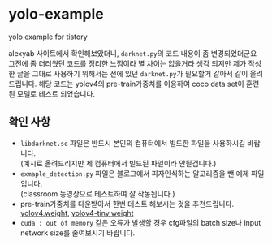 # yolo-example
yolo example for tistory

alexyab 사이트에서 확인해보았더니, `darknet.py`의 코드 내용이 좀 변경되었더군요
그전에 좀 더러웠던 코드를 정리한 느낌이라 별 차이는 없을거라 생각 되지만 제가 작성한 글을 그대로
사용하기 위해서는 전에 있던 `darknet.py`가 필요할거 같아서 같이 올려드립니다.
해당 코드는 yolov4의 pre-train가중치를 이용하여 coco data set이 훈련된 모델로 테스트 되었습니다.

## 확인 사항
+ `libdarknet.so` 파일은 반드시 본인의 컴퓨터에서 빌드한 파일을 사용하시길 바랍니다.    
(예시로 올려드리지만 제 컴퓨터에서 빌드된 파일이라 안될겁니다.)
+ `exmaple_detection.py` 파일은 블로그에서 피자인식하는 알고리즘을 뺀 예제 파일입니다.    
(classroom 동영상으로 테스트하여 잘 작동됩니다.)
+ pre-train가중치를 다운받아서 한번 테스트 해보시는 것을 추천드립니다.    
[yolov4.weight](https://drive.google.com/file/d/1cewMfusmPjYWbrnuJRuKhPMwRe_b9PaT/view), [yolov4-tiny.weight](https://github.com/AlexeyAB/darknet/releases/download/darknet_yolo_v4_pre/yolov4-tiny.weights)
+ `cuda : out of memory` 같은 오류가 발생할 경우 cfg파일의 batch size나 input network size를 줄여보시기 바랍니다.
